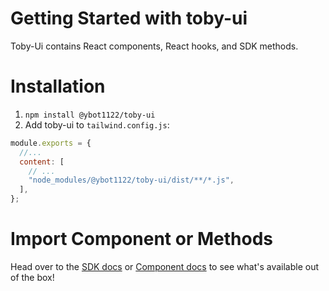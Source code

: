 # Getting Started with toby-ui

Toby-Ui contains React components, React hooks, and SDK methods.

# Installation

1. `npm install @ybot1122/toby-ui`
2. Add toby-ui to `tailwind.config.js`:

```js
module.exports = {
  //...
  content: [
    // ...
    "node_modules/@ybot1122/toby-ui/dist/**/*.js",
  ],
};
```

# Import Component or Methods

Head over to the [SDK docs](/toby-ui/sdk) or [Component docs](/toby-ui/sdk) to see what's available out of the box!
